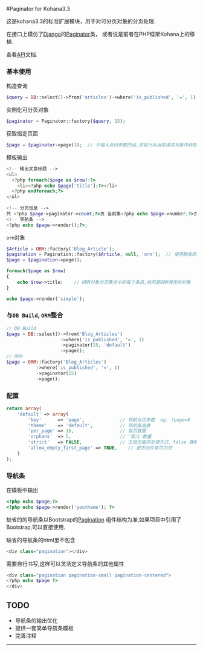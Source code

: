 #Paginator for Kohana3.3

这是kohana3.3的标准扩展模块，用于对可分页对象的分页处理.

在接口上模仿了[Django](https://www.djangoproject.com/)的[Paginator](https://docs.djangoproject.com/en/1.5/topics/pagination/)类，
或者说是前者在PHP框架Kohana上的移植.

查看[API](https://github.com/isme-sun/paginator/blob/master/API.md)文档.

### 基本使用

构造查询

~~~ php
$query = DB::select()->from('articles')->where('is_published', '=', 1)->where('category_id', '=', '2');
~~~

实例化可分页对象

~~~ php
$paginator = Paginator::factory($query, 15);
~~~

获取指定页面

~~~ php
$page = $paginator->page(3);  // 不输入页码参数的话,将自行从当前请求对象中获取,如果也不存在,默认为1
~~~

模板输出

~~~ php
<!-- 输出文章标题 -->
<ul>
  <?php foreach($page as $row):?> 
    <li><?php echo $page['title'];?></li>
  <?php endforeach;?>
</ul>
    
<!-- 分页信息 -->
共 <?php $page->paginator->count;?>页 当前第<?php echo $page->number;?>页
<!-- 导航条 -->
<?php echo $page->render();?>;
~~~

`orm`对象

~~~ php
$Article = ORM::factory('Blog_Article');
$pagination = Pagination::factory($Article, null, 'orm');  // 使用缺省的分页数量,指定分页目标为ORM
$page = $pagination->page();

foreach($page as $row) 
{
    echo $row->title;    // ORM对象分页集合中的每个条目,依然是ORM类型的对象
}

echo $page->render('simple');
~~~

### 与`DB Build`, `ORM`整合

~~~ php
// DB Build
$page = DB::select()->from('Blog_Articles')
                    ->where('is_published', '=', 1)
                    ->paginator(15, 'default')
                    ->page();
// ORM
$page = ORM::factory('Blog_Articles')
           ->where('is_published', '=', 1)
           ->paginator(15)
           ->page();
~~~

### 配置

~~~ php
return array(
    'default' => array(
        'key'      => 'page',             // 导航分页参数  eg. ?page=8
        'theme'    => 'default',          // 导航条皮肤
        'per_page' => 15,                 // 每页数量
        'orphans'  => 5,                  // '孤儿'数量
        'strict'   => FALSE,              // 无效页面的处理方式，false 静默
        'allow_empty_first_page' => TRUE,    // 是否允许首页为空
    ) 
);
~~~

### 导航条

在模板中输出

~~~ php
<?php echo $page;?>
<?php echo $page->render('youtheme'); ?>
~~~

缺省的的导航条以Bootstrap的[Pagination](http://twitter.github.io/bootstrap/components.html#pagination)
组件结构为准,如果项目中引用了Bootstrap,可以直接使用.

缺省的导航条的html里不包含

~~~ php
<div class="pagination"></div>
~~~

需要自行书写,这样可以灵活定义导航条的其他属性

~~~ php
<div class="pagination pagination-small pagination-centered">
<?php echo $page ?>
</div>
~~~

## TODO

- 导航条的输出优化
- 提供一套简单导航条模板
- 完善注释

------------------------------------------------------------------------------
